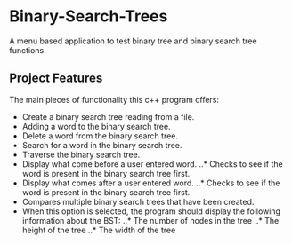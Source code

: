 # Binary-Search-Trees
A menu based application to test binary tree and binary search tree functions.

## Project Features
The main pieces of functionality this c++ program offers:
* Create a binary search tree reading from a file.
* Adding a word to the binary search tree.
* Delete a word from the binary search tree.
* Search for a word in the binary search tree.
* Traverse the binary search tree.
* Display what come before a user entered word. 
..* Checks to see if the word is present in the binary search tree first.
* Display what comes after a user entered word.
..* Checks to see if the word is present in the binary search tree first.
* Compares multiple binary search trees that have been created.
* When this option is selected, the program should display the following information about the BST:
..* The number of nodes in the tree
..* The height of the tree
..* The width of the tree

